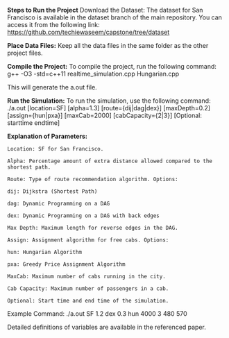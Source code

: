 **Steps to Run the Project**
Download the Dataset:
The dataset for San Francisco is available in the dataset branch of the main repository. You can access it from the following link:
	https://github.com/techiewaseem/capstone/tree/dataset

**Place Data Files:**
Keep all the data files in the same folder as the other project files.

**Compile the Project:**
To compile the project, run the following command:   
	g++ -O3 -std=c++11 realtime_simulation.cpp Hungarian.cpp

This will generate the a.out file.

**Run the Simulation:**
To run the simulation, use the following command:
	./a.out [location=SF] [alpha=1.3] [route={dij|dag|dex}] [maxDepth=0.2] [assign={hun|pxa}] [maxCab=2000] [cabCapacity={2|3}] [Optional: starttime endtime]

**Explanation of Parameters:**

	Location: SF for San Francisco.
	
	Alpha: Percentage amount of extra distance allowed compared to the shortest path.
	
	Route: Type of route recommendation algorithm. Options:
	
	dij: Dijkstra (Shortest Path)
	
	dag: Dynamic Programming on a DAG
	
	dex: Dynamic Programming on a DAG with back edges
	
	Max Depth: Maximum length for reverse edges in the DAG.
	
	Assign: Assignment algorithm for free cabs. Options:
	
	hun: Hungarian Algorithm
	
	pxa: Greedy Price Assignment Algorithm
	
	MaxCab: Maximum number of cabs running in the city.
	
	Cab Capacity: Maximum number of passengers in a cab.
	
	Optional: Start time and end time of the simulation.
 


Example Command:
./a.out SF 1.2 dex 0.3 hun 4000 3 480 570

Detailed definitions of variables are available in the referenced paper.

